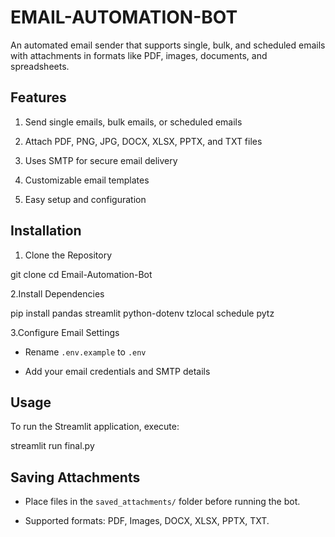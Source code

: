 # EMAIL-AUTOMATION-BOT

An automated email sender that supports single, bulk, and scheduled emails with attachments in formats like PDF, images, documents, and spreadsheets.

## Features

1. Send single emails, bulk emails, or scheduled emails  

2. Attach PDF, PNG, JPG, DOCX, XLSX, PPTX, and TXT files  

3. Uses SMTP for secure email delivery  

4. Customizable email templates  

5. Easy setup and configuration  

## Installation

1. Clone the Repository

git clone <repository-url> cd Email-Automation-Bot

2.Install Dependencies  

pip install pandas streamlit python-dotenv tzlocal schedule pytz

3.Configure Email Settings  

- Rename `.env.example` to `.env`
  
- Add your email credentials and SMTP details  

## Usage

To run the Streamlit application, execute: 

streamlit run final.py


## Saving Attachments

- Place files in the `saved_attachments/` folder before running the bot.
  
- Supported formats: PDF, Images, DOCX, XLSX, PPTX, TXT.
